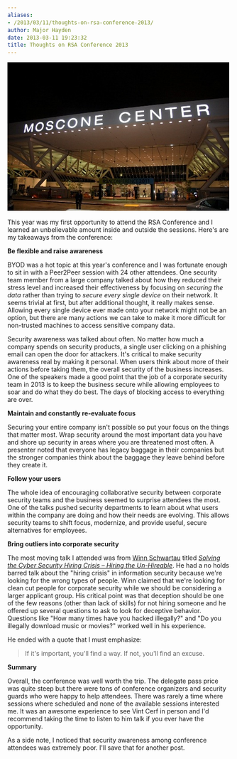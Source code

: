 ```yaml
---
aliases:
- /2013/03/11/thoughts-on-rsa-conference-2013/
author: Major Hayden
date: 2013-03-11 19:23:32
title: Thoughts on RSA Conference 2013
---
```


![1]

This year was my first opportunity to attend the RSA Conference and I learned an unbelievable amount inside and outside the sessions. Here's are my takeaways from the conference:

**Be flexible and raise awareness**

BYOD was a hot topic at this year's conference and I was fortunate enough to sit in with a Peer2Peer session with 24 other attendees. One security team member from a large company talked about how they reduced their stress level and increased their effectiveness by focusing on _securing the data_ rather than trying to _secure every single device_ on their network. It seems trivial at first, but after additional thought, it really makes sense. Allowing every single device ever made onto your network might not be an option, but there are many actions we can take to make it more difficult for non-trusted machines to access sensitive company data.

Security awareness was talked about often. No matter how much a company spends on security products, a single user clicking on a phishing email can open the door for attackers. It's critical to make security awareness real by making it personal. When users think about more of their actions before taking them, the overall security of the business increases. One of the speakers made a good point that the job of a corporate security team in 2013 is to keep the business secure while allowing employees to soar and do what they do best. The days of blocking access to everything are over.

**Maintain and constantly re-evaluate focus**

Securing your entire company isn't possible so put your focus on the things that matter most. Wrap security around the most important data you have and shore up security in areas where you are threatened most often. A presenter noted that everyone has legacy baggage in their companies but the stronger companies think about the baggage they leave behind before they create it.

**Follow your users**

The whole idea of encouraging collaborative security between corporate security teams and the business seemed to surprise attendees the most. One of the talks pushed security departments to learn about what users within the company are doing and how their needs are evolving. This allows security teams to shift focus, modernize, and provide useful, secure alternatives for employees.

**Bring outliers into corporate security**

The most moving talk I attended was from [Winn Schwartau][2] titled _[Solving the Cyber Security Hiring Crisis – Hiring the Un-Hireable][3]_. He had a no holds barred talk about the "hiring crisis" in information security because we're looking for the wrong types of people. Winn claimed that we're looking for clean cut people for corporate security while we should be considering a larger applicant group. His critical point was that deception should be one of the few reasons (other than lack of skills) for not hiring someone and he offered up several questions to ask to look for deceptive behavior. Questions like "How many times have you hacked illegally?" and "Do you illegally download music or movies?" worked well in his experience.

He ended with a quote that I must emphasize:

> If it's important, you'll find a way. If not, you'll find an excuse.

**Summary**

Overall, the conference was well worth the trip. The delegate pass price was quite steep but there were tons of conference organizers and security guards who were happy to help attendees. There was rarely a time where sessions where scheduled and none of the available sessions interested me. It was an awesome experience to see Vint Cerf in person and I'd recommend taking the time to listen to him talk if you ever have the opportunity.

As a side note, I noticed that security awareness among conference attendees was extremely poor. I'll save that for another post.

 [1]: /wp-content/uploads/2013/03/5482.04-moscone-center_2.jpg
 [2]: http://en.wikipedia.org/wiki/Winn_Schwartau
 [3]: https://ae.rsaconference.com/US13/connect/sessionDetail.ww?SESSION_ID=1582